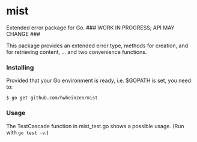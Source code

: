 # mist
Extended error package for Go. ### WORK IN PROGRESS; API MAY CHANGE ###

This package provides an extended error type, methods for creation, and for retrieving content, ... and two convenience functions.

### Installing
Provided that your Go environment is ready, i.e. $GOPATH is set, you need to:

`$ go get github.com/hwheinzen/mist`

### Usage
The TestCascade function in mist_test.go shows a possible usage.
(Run with `go test -v`.)